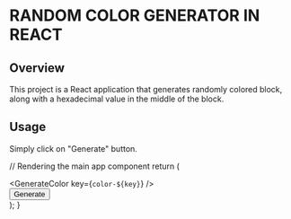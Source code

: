 # RANDOM COLOR GENERATOR IN REACT

## Overview

This project is a React application that generates randomly colored block, along with a hexadecimal value in the middle of the block.

## Usage

Simply click on "Generate" button.

 // Rendering the main app component
  return (
    <div className="buttonStyle">
      <GenerateColor key={`color-${key}`} />
      <div className="buttonStyle">
        <button onClick={generateNewColor}>Generate</button>
      </div>
    </div>
  );
}
